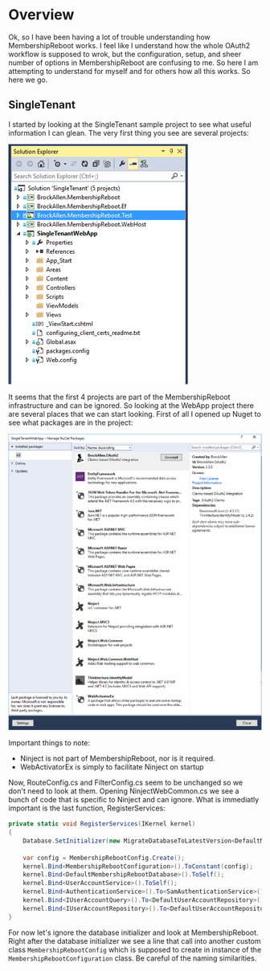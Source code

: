 # Overview

Ok, so I have been having a lot of trouble understanding how MembershipReboot works. I feel like I understand how the whole OAuth2 workflow is supposed to wrok, but the configuration, setup, and sheer number of options in MembershipReboot are confusing to me. So here I am attempting to understand for myself and for others how all this works. So here we go.

## SingleTenant
I started by looking at the SingleTenant sample project to see what useful information I can glean. The very first thing you see are several projects:

![alt text](Images/Overview-SE.png "Initial Solution Explorer")

It seems that the first 4 projects are part of the MembershipReboot infrastructure and can be ignored. So looking at the WebApp project there are several places that we can start looking. First of all I opened up Nuget to see what packages are in the project:

![alt text](Images/Overview-Nuget.png "Nuget Packages") 

Important things to note:
* Ninject is not part of MembershipReboot, nor is it required.
* WebActivatorEx is simply to facilitate Ninject on startup

Now, RouteConfig.cs and FilterConfig.cs seem to be unchanged so we don't need to look at them. Opening NinjectWebCommon.cs we see a bunch of code that is specific to Ninject and can ignore. What is immediatly important is the last function, RegisterServices:

```csharp
private static void RegisterServices(IKernel kernel)
{
    Database.SetInitializer(new MigrateDatabaseToLatestVersion<DefaultMembershipRebootDatabase, BrockAllen.MembershipReboot.Ef.Migrations.Configuration>());

    var config = MembershipRebootConfig.Create();
    kernel.Bind<MembershipRebootConfiguration>().ToConstant(config);
    kernel.Bind<DefaultMembershipRebootDatabase>().ToSelf();
    kernel.Bind<UserAccountService>().ToSelf();
    kernel.Bind<AuthenticationService>().To<SamAuthenticationService>();
    kernel.Bind<IUserAccountQuery>().To<DefaultUserAccountRepository>().InRequestScope();
    kernel.Bind<IUserAccountRepository>().To<DefaultUserAccountRepository>().InRequestScope();
} 
```
For now let's ignore the database initializer and look at MembershipReboot. Right after the database initializer we see a line that call into another custom class `MembershipRebootConfig` which is supposed to create in instance of the `MembershipRebootConfiguration` class. Be careful of the naming similarities. 